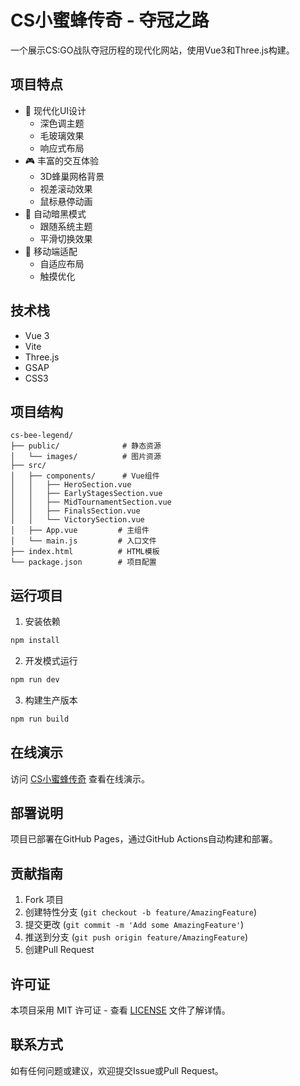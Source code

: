 # CS小蜜蜂传奇 - 夺冠之路

一个展示CS:GO战队夺冠历程的现代化网站，使用Vue3和Three.js构建。

## 项目特点

- 🎨 现代化UI设计
  - 深色调主题
  - 毛玻璃效果
  - 响应式布局
- 🎮 丰富的交互体验
  - 3D蜂巢网格背景
  - 视差滚动效果
  - 鼠标悬停动画
- 🌙 自动暗黑模式
  - 跟随系统主题
  - 平滑切换效果
- 📱 移动端适配
  - 自适应布局
  - 触摸优化

## 技术栈

- Vue 3
- Vite
- Three.js
- GSAP
- CSS3

## 项目结构

```
cs-bee-legend/
├── public/              # 静态资源
│   └── images/          # 图片资源
├── src/
│   ├── components/      # Vue组件
│   │   ├── HeroSection.vue
│   │   ├── EarlyStagesSection.vue
│   │   ├── MidTournamentSection.vue
│   │   ├── FinalsSection.vue
│   │   └── VictorySection.vue
│   ├── App.vue         # 主组件
│   └── main.js         # 入口文件
├── index.html          # HTML模板
└── package.json        # 项目配置
```

## 运行项目

1. 安装依赖
```bash
npm install
```

2. 开发模式运行
```bash
npm run dev
```

3. 构建生产版本
```bash
npm run build
```

## 在线演示

访问 [CS小蜜蜂传奇](https://wangmingjia123.github.io/cs2_pee/) 查看在线演示。

## 部署说明

项目已部署在GitHub Pages，通过GitHub Actions自动构建和部署。

## 贡献指南

1. Fork 项目
2. 创建特性分支 (`git checkout -b feature/AmazingFeature`)
3. 提交更改 (`git commit -m 'Add some AmazingFeature'`)
4. 推送到分支 (`git push origin feature/AmazingFeature`)
5. 创建Pull Request

## 许可证

本项目采用 MIT 许可证 - 查看 [LICENSE](LICENSE) 文件了解详情。

## 联系方式

如有任何问题或建议，欢迎提交Issue或Pull Request。
